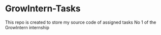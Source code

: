# GrowIntern-Tasks
This repo is created to store my source code of assigned tasks No 1 of the GrowIntern internship
